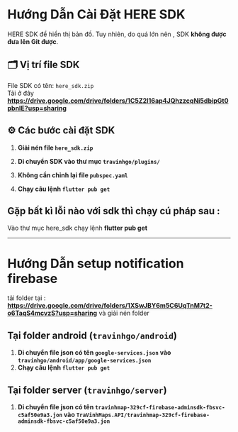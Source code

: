 # Hướng Dẫn Cài Đặt HERE SDK

HERE SDK để hiển thị bản đồ. Tuy nhiên, do quá lớn nên , SDK **không được đưa lên Git được**.

## 🗂 Vị trí file SDK

File SDK có tên: `here_sdk.zip`  
Tải ở đây **https://drive.google.com/drive/folders/1C5Z2I16ap4JQhzzcqNi5dbipGt0pbnIE?usp=sharing**

## ⚙️ Các bước cài đặt SDK

1. **Giải nén file `here_sdk.zip`**

2. **Di chuyển SDK vào thư mục `travinhgo/plugins/`**

3. **Không cần chỉnh lại file `pubspec.yaml`**

4. **Chạy câu lệnh `flutter pub get`**

## Gặp bất kì lỗi nào với sdk thì chạy cú pháp sau :
Vào thư mục here_sdk chạy lệnh **flutter pub get**

--------------------------------------------------------------------------------------------------------------------------------------------------------------------------
# Hướng Dẫn setup notification firebase
tải folder tại : **https://drive.google.com/drive/folders/1XSwJBY6m5C6UqTnM7t2-o6TaqS4mcvzS?usp=sharing**
và giải nén folder

## Tại folder android (`travinhgo/android`)
1. **Di chuyển file json có tên `google-services.json` vào `travinhgo/android/app/google-services.json`**
2. **Chạy câu lệnh `flutter pub get`**

## Tại folder server (`travinhgo/server`)
1. **Di chuyển file json có tên `travinhmap-329cf-firebase-adminsdk-fbsvc-c5af50e9a3.jon` vào `TraVinhMaps.API/travinhmap-329cf-firebase-adminsdk-fbsvc-c5af50e9a3.jon`**
